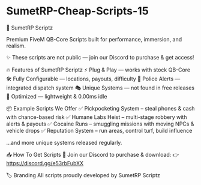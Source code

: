 # SumetRP-Cheap-Scripts-15

🚀 SumetRP Scriptz

Premium FiveM QB-Core Scripts built for performance, immersion, and realism.

✨ These scripts are not public — join our Discord to purchase & get access!

🔥 Features of SumetRP Scriptz
⚡ Plug & Play — works with stock QB-Core
🛠️ Fully Configurable — locations, payouts, difficulty
🚓 Police Alerts — integrated dispatch system
🎭 Unique Systems — not found in free releases
💎 Optimized — lightweight & 0.00ms idle

📦 Example Scripts We Offer
✅ Pickpocketing System – steal phones & cash with chance-based risk
✅ Humane Labs Heist – multi-stage robbery with alerts & payouts
✅ Cocaine Runs – smuggling missions with moving NPCs & vehicle drops
✅ Reputation System – run areas, control turf, build influence

…and more unique systems released regularly.

📥 How To Get Scripts
🔗 Join our Discord to purchase & download: 👉 https://discord.gg/e53rbFubXX

🏷️ Branding
All scripts proudly developed by SumetRP Scriptz
